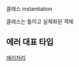 클래스 instantiation

클래스는 틀이고 실체화된 객체



## 에러 대표 타입
[에러처리]('https://developer.mozilla.org/ko/docs/Web/JavaScript/Reference/Global_Objects/Error')